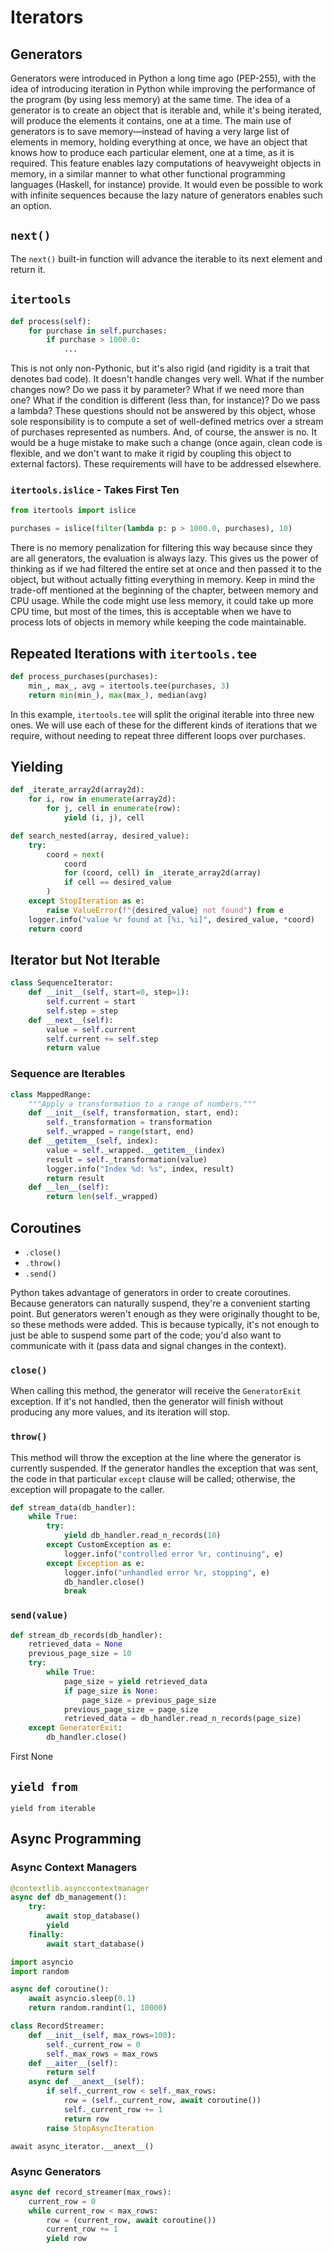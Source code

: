 # Iterators

## Generators

Generators were introduced in Python a long time ago (PEP-255), with the idea of introducing iteration in Python while improving the performance of the program (by using less memory) at the same time. The idea of a generator is to create an object that is iterable and, while it's being iterated, will produce the elements it contains, one at a time. The main use of generators is to save memory—instead of having a very large list of elements in memory, holding everything at once, we have an object that knows how to produce each particular element, one at a time, as it is required. This feature enables lazy computations of heavyweight objects in memory, in a similar manner to what other functional programming languages (Haskell, for instance) provide. It would even be possible to work with infinite sequences because the lazy nature of generators enables such an option.

## `next()`

The `next()` built-in function will advance the iterable to its next element and return it.

## `itertools`

```python
def process(self):
    for purchase in self.purchases:
        if purchase > 1000.0:
            ...
```

This is not only non-Pythonic, but it's also rigid (and rigidity is a trait that denotes bad code). It doesn't handle changes very well. What if the number changes now? Do we pass it by parameter? What if we need more than one? What if the condition is different (less than, for instance)? Do we pass a lambda? These questions should not be answered by this object, whose sole responsibility is to compute a set of well-defined metrics over a stream of purchases represented as numbers. And, of course, the answer is no. It would be a huge mistake to make such a change (once again, clean code is flexible, and we don't want to make it rigid by coupling this object to external factors). These requirements will have to be addressed elsewhere.

### `itertools.islice` - Takes First Ten

```python
from itertools import islice

purchases = islice(filter(lambda p: p > 1000.0, purchases), 10)
```

There is no memory penalization for filtering this way because since they are all generators, the evaluation is always lazy. This gives us the power of thinking as if we had filtered the entire set at once and then passed it to the object, but without actually fitting everything in memory. Keep in mind the trade-off mentioned at the beginning of the chapter, between memory and CPU usage. While the code might use less memory, it could take up more CPU time, but most of the times, this is acceptable when we have to process lots of objects in memory while keeping the code maintainable.

## Repeated Iterations with `itertools.tee`

```python
def process_purchases(purchases):
    min_, max_, avg = itertools.tee(purchases, 3)
    return min(min_), max(max_), median(avg)
```

In this example, `itertools.tee` will split the original iterable into three new ones. We will use each of these for the different kinds of iterations that we require, without needing to repeat three different loops over purchases.

## Yielding

```python
def _iterate_array2d(array2d):
    for i, row in enumerate(array2d):
        for j, cell in enumerate(row):
            yield (i, j), cell
```

```python
def search_nested(array, desired_value):
    try:
        coord = next(
            coord
            for (coord, cell) in _iterate_array2d(array)
            if cell == desired_value
        )
    except StopIteration as e:
        raise ValueError(f"{desired_value} not found") from e
    logger.info("value %r found at [%i, %i]", desired_value, *coord)
    return coord
```

## Iterator but Not Iterable

```python
class SequenceIterator:
    def __init__(self, start=0, step=1):
        self.current = start
        self.step = step
    def __next__(self):
        value = self.current
        self.current += self.step
        return value
```

### Sequence are Iterables

```python
class MappedRange:
    """Apply a transformation to a range of numbers."""
    def __init__(self, transformation, start, end):
        self._transformation = transformation
        self._wrapped = range(start, end)
    def __getitem__(self, index):
        value = self._wrapped.__getitem__(index)
        result = self._transformation(value)
        logger.info("Index %d: %s", index, result)
        return result
    def __len__(self):
        return len(self._wrapped)
```

## Coroutines

- `.close()`
- `.throw()`
- `.send()`

Python takes advantage of generators in order to create coroutines. Because generators can naturally suspend, they're a convenient starting point. But generators weren't enough as they were originally thought to be, so these methods were added. This is because typically, it's not enough to just be able to suspend some part of the code; you'd also want to communicate with it (pass data and signal changes in the context).

### `close()`

When calling this method, the generator will receive the `GeneratorExit` exception. If it's not handled, then the generator will finish without producing any more values, and its iteration will stop.

### `throw()`

This method will throw the exception at the line where the generator is currently suspended. If the generator handles the exception that was sent, the code in that particular `except` clause will be called; otherwise, the exception will propagate to the caller.

```python
def stream_data(db_handler):
    while True:
        try:
            yield db_handler.read_n_records(10)
        except CustomException as e:
            logger.info("controlled error %r, continuing", e)
        except Exception as e:
            logger.info("unhandled error %r, stopping", e)
            db_handler.close()
            break
```

### `send(value)`

```python
def stream_db_records(db_handler):
    retrieved_data = None
    previous_page_size = 10
    try:
        while True:
            page_size = yield retrieved_data
            if page_size is None:
                page_size = previous_page_size
            previous_page_size = page_size
            retrieved_data = db_handler.read_n_records(page_size)
    except GeneratorExit:
        db_handler.close()
```

First None

## `yield from`

`yield from iterable`

## Async Programming

### Async Context Managers

```python
@contextlib.asynccontextmanager
async def db_management():
    try:
        await stop_database()
        yield
    finally:
        await start_database()
```

```python
import asyncio
import random

async def coroutine():
    await asyncio.sleep(0.1)
    return random.randint(1, 10000)

class RecordStreamer:
    def __init__(self, max_rows=100):
        self._current_row = 0
        self._max_rows = max_rows
    def __aiter__(self):
        return self
    async def __anext__(self):
        if self._current_row < self._max_rows:
            row = (self._current_row, await coroutine())
            self._current_row += 1
            return row
        raise StopAsyncIteration
```

`await async_iterator.__anext__()`

### Async Generators

```python
async def record_streamer(max_rows):
    current_row = 0
    while current_row < max_rows:
        row = (current_row, await coroutine())
        current_row += 1
        yield row
```

